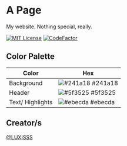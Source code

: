 
# A Page

My website. Nothing special, really.


[![MIT License](https://img.shields.io/badge/License-MIT-green.svg)](https://choosealicense.com/licenses/mit/) 
[![CodeFactor](https://www.codefactor.io/Content/badges/APlus.svg)](https://www.codefactor.io/repository/github/luxisss/luxisss.github.io)
## Color Palette

| Color               | Hex                                                                |
| -----------------   | ------------------------------------------------------------------ |
| Background          | ![#241a18](https://via.placeholder.com/10/241a18?text=+) #241a18   |
| Header              | ![#5f3525](https://via.placeholder.com/10/5f3525?text=+) #5f3525   |
| Text/ Highlights    | ![#ebecda](https://via.placeholder.com/10/ebecda?text=+) #ebecda   |

## Creator/s

[@LUXISSS](https://github.com/LUXISSS/)